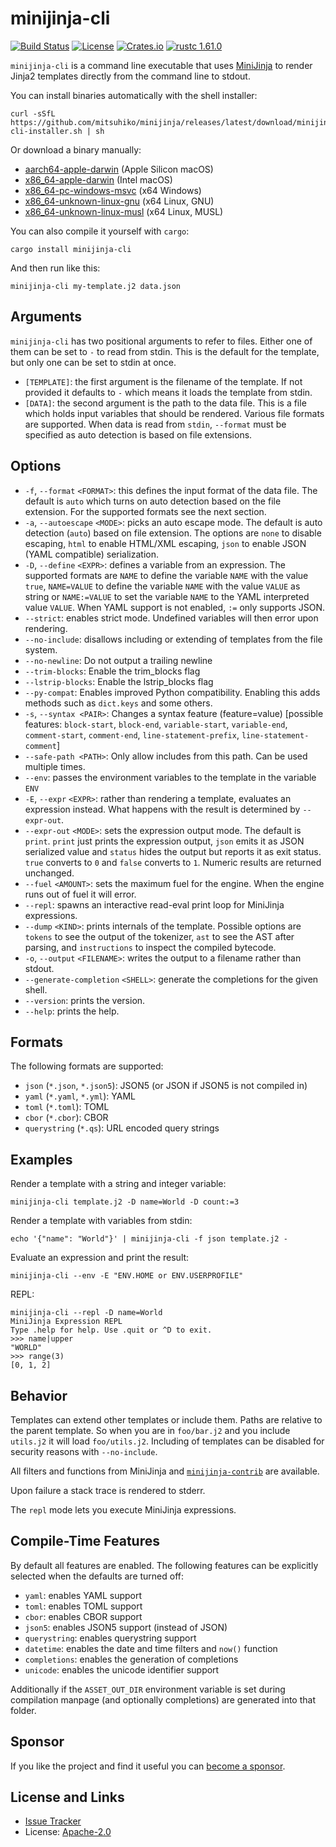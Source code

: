 # minijinja-cli

[![Build Status](https://github.com/mitsuhiko/minijinja/workflows/Tests/badge.svg?branch=main)](https://github.com/mitsuhiko/minijinja/actions?query=workflow%3ATests)
[![License](https://img.shields.io/github/license/mitsuhiko/minijinja)](https://github.com/mitsuhiko/minijinja/blob/main/LICENSE)
[![Crates.io](https://img.shields.io/crates/d/minijinja-cli.svg)](https://crates.io/crates/minijinja-cli)
[![rustc 1.61.0](https://img.shields.io/badge/rust-1.61%2B-orange.svg)](https://img.shields.io/badge/rust-1.61%2B-orange.svg)

`minijinja-cli` is a command line executable that uses 
[MiniJinja](https://github.com/mitsuhiko/minijinja) to render Jinja2 templates
directly from the command line to stdout.

You can install binaries automatically with the shell installer:

```
curl -sSfL https://github.com/mitsuhiko/minijinja/releases/latest/download/minijinja-cli-installer.sh | sh
```

Or download a binary manually:

- [aarch64-apple-darwin](https://github.com/mitsuhiko/minijinja/releases/latest/download/minijinja-cli-aarch64-apple-darwin.tar.xz) (Apple Silicon macOS)
- [x86_64-apple-darwin](https://github.com/mitsuhiko/minijinja/releases/latest/download/minijinja-cli-x86_64-apple-darwin.tar.xz) (Intel macOS)
- [x86_64-pc-windows-msvc](https://github.com/mitsuhiko/minijinja/releases/latest/download/minijinja-cli-x86_64-pc-widows-msvc.zip) (x64 Windows)
- [x86_64-unknown-linux-gnu](https://github.com/mitsuhiko/minijinja/releases/latest/download/minijinja-cli-x86_64-unknown-linux-gnu.tar.xz) (x64 Linux, GNU)
- [x86_64-unknown-linux-musl](https://github.com/mitsuhiko/minijinja/releases/latest/download/minijinja-cli-x86_64-unknown-linux-musl.tar.xz) (x64 Linux, MUSL)

You can also compile it yourself with `cargo`:

```
cargo install minijinja-cli
```

And then run like this:

```
minijinja-cli my-template.j2 data.json
```

## Arguments

`minijinja-cli` has two positional arguments to refer to files.  Either one of them can
be set to `-` to read from stdin.  This is the default for the template, but only one
can be set to stdin at once.

- `[TEMPLATE]`:
    the first argument is the filename of the template.  If not provided it defaults
    to `-` which means it loads the template from stdin.
- `[DATA]`:
    the second argument is the path to the data file.  This is a file which holds
    input variables that should be rendered.  Various file formats are supported.
    When data is read from `stdin`, `--format` must be specified as auto detection
    is based on file extensions.

## Options

- `-f`, `--format` `<FORMAT>`:
    this defines the input format of the data file.  The default is `auto` which
    turns on auto detection based on the file extension.  For the supported formats
    see the next section.
- `-a`, `--autoescape` `<MODE>`:
    picks an auto escape mode.  The default is auto detection (`auto`) based on
    file extension.  The options are `none` to disable escaping, `html` to
    enable HTML/XML escaping, `json` to enable JSON (YAML compatible)
    serialization.
- `-D`, `--define` `<EXPR>`:
    defines a variable from an expression.  The supported formats are `NAME` to define
    the variable `NAME` with the value `true`, `NAME=VALUE` to define the variable
    `NAME` with the value `VALUE` as string or `NAME:=VALUE` to set the variable `NAME`
    to the YAML interpreted value `VALUE`.  When YAML support is not enabled, `:=`
    only supports JSON.
- `--strict`:
    enables strict mode.  Undefined variables will then error upon rendering.
- `--no-include`:
    disallows including or extending of templates from the file system.
- `--no-newline`:
    Do not output a trailing newline
- `--trim-blocks`:
    Enable the trim_blocks flag
- `--lstrip-blocks`:
    Enable the lstrip_blocks flag
- `--py-compat`:
    Enables improved Python compatibility.  Enabling this adds methods such as
    `dict.keys` and some others.
- `-s`, `--syntax <PAIR>`:
    Changes a syntax feature (feature=value) [possible features: `block-start`, `block-end`, `variable-start`, `variable-end`, `comment-start`, `comment-end`, `line-statement-prefix`, `line-statement-comment`]
- `--safe-path <PATH>`:
    Only allow includes from this path. Can be used multiple times.
- `--env`:
    passes the environment variables to the template in the variable `ENV`
- `-E`, `--expr` `<EXPR>`:
    rather than rendering a template, evaluates an expression instead.  What happens
    with the result is determined by `--expr-out`.
- `--expr-out` `<MODE>`:
    sets the expression output mode.  The default is `print`.  `print` just prints
    the expression output, `json` emits it as JSON serialized value and
    `status` hides the output but reports it as exit status.  `true` converts to `0`
    and `false` converts to `1`.  Numeric results are returned unchanged.
- `--fuel` `<AMOUNT>`:
    sets the maximum fuel for the engine.  When the engine runs out of fuel it will error.
- `--repl`:
    spawns an interactive read-eval print loop for MiniJinja expressions.
- `--dump` `<KIND>`:
    prints internals of the template.  Possible options are `tokens` to see the output
    of the tokenizer, `ast` to see the AST after parsing, and `instructions` to inspect
    the compiled bytecode.
- `-o`, `--output` `<FILENAME>`:
    writes the output to a filename rather than stdout.
- `--generate-completion` `<SHELL>`:
    generate the completions for the given shell.
- `--version`:
    prints the version.
- `--help`:
    prints the help.

## Formats

The following formats are supported:

- `json` (`*.json`, `*.json5`): JSON5 (or JSON if JSON5 is not compiled in)
- `yaml` (`*.yaml`, `*.yml`): YAML
- `toml` (`*.toml`): TOML
- `cbor` (`*.cbor`): CBOR
- `querystring` (`*.qs`): URL encoded query strings

## Examples

Render a template with a string and integer variable:

```
minijinja-cli template.j2 -D name=World -D count:=3
```

Render a template with variables from stdin:

```
echo '{"name": "World"}' | minijinja-cli -f json template.j2 -
```

Evaluate an expression and print the result:

```
minijinja-cli --env -E "ENV.HOME or ENV.USERPROFILE"
```

REPL:

```
minijinja-cli --repl -D name=World
MiniJinja Expression REPL
Type .help for help. Use .quit or ^D to exit.
>>> name|upper
"WORLD"
>>> range(3)
[0, 1, 2]
```

## Behavior

Templates can extend other templates or include them.  Paths are relative to the
parent template.  So when you are in `foo/bar.j2` and you include `utils.j2`
it will load `foo/utils.j2`.  Including of templates can be disabled for
security reasons with `--no-include`.

All filters and functions from MiniJinja and [`minijinja-contrib`](https://docs.rs/minijinja-contrib/)
are available.

Upon failure a stack trace is rendered to stderr.

The `repl` mode lets you execute MiniJinja expressions.

## Compile-Time Features

By default all features are enabled.  The following features can be explicitly
selected when the defaults are turned off:

* `yaml`: enables YAML support
* `toml`: enables TOML support
* `cbor`: enables CBOR support
* `json5`: enables JSON5 support (instead of JSON)
* `querystring`: enables querystring support
* `datetime`: enables the date and time filters and `now()` function
* `completions`: enables the generation of completions
* `unicode`: enables the unicode identifier support

Additionally if the `ASSET_OUT_DIR` environment variable is set during
compilation manpage (and optionally completions) are generated into that
folder.

## Sponsor

If you like the project and find it useful you can [become a
sponsor](https://github.com/sponsors/mitsuhiko).

## License and Links

- [Issue Tracker](https://github.com/mitsuhiko/minijinja/issues)
- License: [Apache-2.0](https://github.com/mitsuhiko/minijinja/blob/main/LICENSE)
